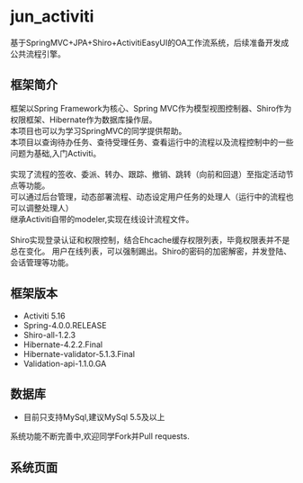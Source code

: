 jun_activiti
========

基于SpringMVC+JPA+Shiro+ActivitiEasyUI的OA工作流系统，后续准备开发成公共流程引擎。


框架简介
--------
框架以Spring Framework为核心、Spring MVC作为模型视图控制器、Shiro作为权限框架、Hibernate作为数据库操作层。<br>
本项目也可以为学习SpringMVC的同学提供帮助。<br>
本项目以查询待办任务、查待受理任务、查看运行中的流程以及流程控制中的一些问题为基础,入门Activiti。<br><br>
实现了流程的签收、委派、转办、跟踪、撤销、跳转（向前和回退）至指定活动节点等功能。<br>
可以通过后台管理，动态部署流程、动态设定用户任务的处理人（运行中的流程也可以调整处理人）<br>
继承Activiti自带的modeler,实现在线设计流程文件。<br><br>
Shiro实现登录认证和权限控制，结合Ehcache缓存权限列表，毕竟权限表并不是总在变化。
用户在线列表，可以强制踢出。Shiro的密码的加密解密，并发登陆、会话管理等功能。

框架版本
--------
<ul>
<li>Activiti 5.16</li>
<li>Spring-4.0.0.RELEASE</li>
<li>Shiro-all-1.2.3</li>
<li>Hibernate-4.2.2.Final</li>
<li>Hibernate-validator-5.1.3.Final</li>
<li>Validation-api-1.1.0.GA</li>
</ul>

数据库
-------
<ul>
<li>目前只支持MySql,建议MySql 5.5及以上</li>
</ul>

 

系统功能不断完善中,欢迎同学Fork并Pull requests.

系统页面
--------
  